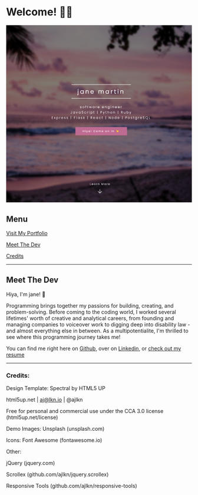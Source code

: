 # Welcome! 👩‍💻
![Opening Screen](images/openingscreen.png)

## Menu

[Visit My Portfolio](http://www.jemcodes.com/) 

[Meet The Dev](#Meet-The-Dev)

[Credits](#Credits)

---

## Meet The Dev

Hiya, I'm jane! 👋

Programming brings together my passions for building, creating, and problem-solving. Before coming to the coding world, I worked several lifetimes' worth of creative and analytical careers, from founding and managing companies to voiceover work to digging deep into disability law - and almost everything else in between. As a multipotentialite, I'm thrilled to see where this programming journey takes me!

You can find me right here on [Github](https://github.com/jemcodes), over on [Linkedin](https://www.linkedin.com/in/jemcodes/), or [check out my resume](http://resume.jemcodes.com/) 


---

### Credits:
Design Template: Spectral by HTML5 UP

html5up.net | aj@lkn.io | @ajlkn

Free for personal and commercial use under the CCA 3.0 license (html5up.net/license)

Demo Images: Unsplash (unsplash.com)

Icons: Font Awesome (fontawesome.io)

Other:

jQuery (jquery.com)

Scrollex (github.com/ajlkn/jquery.scrollex)

Responsive Tools (github.com/ajlkn/responsive-tools)